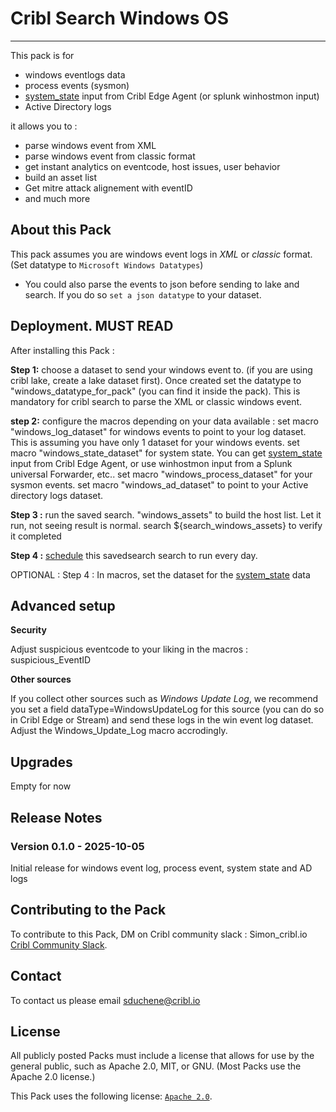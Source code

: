 # Cribl Search Windows OS
----

This pack is for 

* windows eventlogs data
* process events (sysmon)
* [system_state](https://docs.cribl.io/edge/sources-system-state/) input from  Cribl Edge Agent (or splunk winhostmon input)
* Active Directory logs

it allows you to :
* parse windows event from XML
* parse windows event from classic format
* get instant analytics on eventcode, host issues, user behavior
* build an asset list
* Get mitre attack alignement with eventID
* and much more

## About this Pack

This pack assumes you are windows event logs in _XML_ or _classic_ format. (Set datatype to `Microsoft Windows Datatypes`)
* You could also parse the events to json before sending to lake and search. If you do so  `set a json datatype` to your dataset.



## Deployment. MUST READ

After installing this Pack :

**Step 1:**
choose a dataset to send your windows event to. (if you are using cribl lake, create a lake dataset first). Once created set the datatype to "windows_datatype_for_pack"  (you can find it inside the pack). This is mandatory for cribl search to parse the XML or classic windows event.

**step 2:**
 configure the macros depending on your data available : 
    set macro  "windows_log_dataset" for windows events to point to your log dataset. This is assuming you have only 1 dataset for your windows events.
    set macro "windows_state_dataset" for system state. You can get [system_state](https://docs.cribl.io/edge/sources-system-state/) input from  Cribl Edge Agent, or use winhostmon input from a Splunk universal Forwarder, etc..
    set macro "windows_process_dataset" for your sysmon events.
    set macro "windows_ad_dataset" to point to your Active directory logs dataset.

**Step 3 :**
run the saved search. "windows_assets" to build the host list. Let it run, not seeing result is normal. search ${search_windows_assets} to verify it completed

**Step 4 :** 
[schedule](https://docs.cribl.io/api/save-search-get-alerts/#schedule-search) this savedsearch search to run every day.

OPTIONAL : 
Step 4 : 
In macros, set the dataset for the [system_state](https://docs.cribl.io/edge/sources-system-state/) data

## Advanced setup

**Security**

Adjust suspicious eventcode to your liking in the macros : suspicious_EventID

**Other sources**

If you collect other sources such as *Windows Update Log*, we recommend you set a field dataType=WindowsUpdateLog for this source (you can do so in Cribl Edge or Stream) and send these logs in the win event log dataset. Adjust the Windows_Update_Log macro accrodingly.

## Upgrades

Empty for now

## Release Notes



### Version 0.1.0 - 2025-10-05

Initial release for windows event log, process event, system state and AD logs

## Contributing to the Pack
 

To contribute to this Pack,  DM on Cribl community slack : Simon_cribl.io
 [Cribl Community Slack](https://cribl-community.slack.com).

## Contact
To contact us please email sduchene@cribl.io

## License
All publicly posted Packs must include a license that allows for use by the general public, such as Apache 2.0, MIT, or GNU.
(Most Packs use the Apache 2.0 license.)

This Pack uses the following license: [`Apache 2.0`](https://github.com/criblio/appscope/blob/master/LICENSE).
